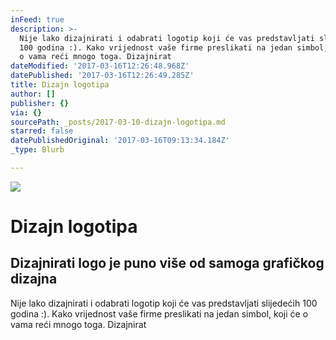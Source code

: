 ```yaml
---
inFeed: true
description: >-
  Nije lako dizajnirati i odabrati logotip koji će vas predstavljati slijedećih
  100 godina :). Kako vrijednost vaše firme preslikati na jedan simbol, koji će
  o vama reći mnogo toga. Dizajnirat
dateModified: '2017-03-16T12:26:48.968Z'
datePublished: '2017-03-16T12:26:49.285Z'
title: Dizajn logotipa
author: []
publisher: {}
via: {}
sourcePath: _posts/2017-03-10-dizajn-logotipa.md
starred: false
datePublishedOriginal: '2017-03-16T09:13:34.184Z'
_type: Blurb

---
```

![](https://the-grid-user-content.s3-us-west-2.amazonaws.com/1bc34ad1-e01d-4553-947e-0ac836a66c0a.jpg)

# Dizajn logotipa

## Dizajnirati logo je puno više od samoga grafičkog dizajna

Nije lako dizajnirati i odabrati logotip koji će vas predstavljati slijedećih 100 godina :). Kako vrijednost vaše firme preslikati na jedan simbol, koji će o vama reći mnogo toga. Dizajnirat